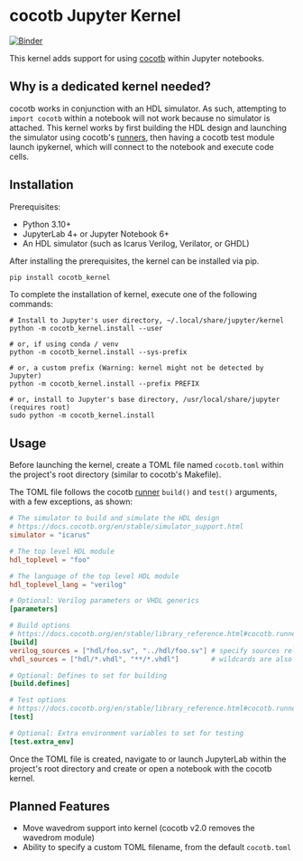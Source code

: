 # cocotb Jupyter Kernel
[![Binder](https://mybinder.org/badge_logo.svg)](https://mybinder.org/v2/gh/mmichilot/cocotb_kernel/HEAD?labpath=example%2FQuickstart+Guide.ipynb)

This kernel adds support for using [cocotb](https://docs.cocotb.org/en/stable/) within 
Jupyter notebooks. 

## Why is a dedicated kernel needed?
cocotb works in conjunction with an HDL simulator. As such, attempting to `import cocotb`
within a notebook will not work because no simulator is attached. This kernel works by first building the HDL design and launching the simulator using cocotb's [runners](https://docs.cocotb.org/en/stable/library_reference.html#cocotb.runner.Simulator), then
having a cocotb test module launch ipykernel, which will connect to the notebook and execute code cells.

## Installation
Prerequisites:
- Python 3.10+
- JupyterLab 4+ or Jupyter Notebook 6+
- An HDL simulator (such as Icarus Verilog, Verilator, or GHDL)

After installing the prerequisites, the kernel can be installed via pip.
```bash
pip install cocotb_kernel
```

To complete the installation of kernel, execute one of the following commands:
 ```
# Install to Jupyter's user directory, ~/.local/share/jupyter/kernel
python -m cocotb_kernel.install --user

# or, if using conda / venv
python -m cocotb_kernel.install --sys-prefix

# or, a custom prefix (Warning: kernel might not be detected by Jupyter)
python -m cocotb_kernel.install --prefix PREFIX

# or, install to Jupyter's base directory, /usr/local/share/jupyter (requires root)
sudo python -m cocotb_kernel.install
```

## Usage
Before launching the kernel, create a TOML file named `cocotb.toml` within the project's root directory (similar to cocotb's Makefile).

The TOML file follows the cocotb [runner](https://docs.cocotb.org/en/stable/library_reference.html#cocotb.runner.Simulator) 
`build()` and `test()` arguments, with a few exceptions, as shown:

```toml
# The simulator to build and simulate the HDL design
# https://docs.cocotb.org/en/stable/simulator_support.html
simulator = "icarus"

# The top level HDL module
hdl_toplevel = "foo"

# The language of the top level HDL module
hdl_toplevel_lang = "verilog"

# Optional: Verilog parameters or VHDL generics
[parameters]

# Build options
# https://docs.cocotb.org/en/stable/library_reference.html#cocotb.runner.Simulator.build
[build]
verilog_sources = ["hdl/foo.sv", "../hdl/foo.sv"] # specify sources relative to cocotb.toml
vhdl_sources = ["hdl/*.vhdl", "**/*.vhdl"]        # wildcards are also supported

# Optional: Defines to set for building
[build.defines]

# Test options
# https://docs.cocotb.org/en/stable/library_reference.html#cocotb.runner.Simulator.test
[test]

# Optional: Extra environment variables to set for testing
[test.extra_env]
```

Once the TOML file is created, navigate to or launch JupyterLab within the project's
root directory and create or open a notebook with the cocotb kernel.

## Planned Features
- Move wavedrom support into kernel (cocotb v2.0 removes the wavedrom module)
- Ability to specify a custom TOML filename, from the default `cocotb.toml`
